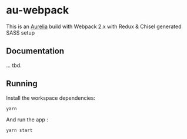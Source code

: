 # au-webpack

This is an [Aurelia](http://aurelia.io/) build with Webpack 2.x with Redux & Chisel generated SASS setup

## Documentation

... tbd.

## Running

Install the workspace dependencies:

``yarn``

And run the app :

``yarn start``
